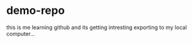 # demo-repo

this is me learning github
and its getting intresting
exporting to my local computer...
